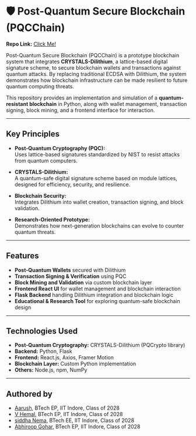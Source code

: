 # 🛡️ Post-Quantum Secure Blockchain (PQCChain)

**Repo Link:** [Click Me!](https://github.com/metamyteee/IITISoC-PQCChain)

Post-Quantum Secure Blockchain (PQCChain) is a prototype blockchain system that integrates **CRYSTALS-Dilithium**, a lattice-based digital signature scheme, to secure blockchain wallets and transactions against quantum attacks. By replacing traditional ECDSA with Dilithium, the system demonstrates how blockchain infrastructure can be made resilient to future quantum computing threats.  

This repository provides an implementation and simulation of a **quantum-resistant blockchain** in Python, along with wallet management, transaction signing, block mining, and a frontend interface for interaction.

---

## Key Principles  

- **Post-Quantum Cryptography (PQC):**  
  Uses lattice-based signatures standardized by NIST to resist attacks from quantum computers.  

- **CRYSTALS-Dilithium:**  
  A quantum-safe digital signature scheme based on module lattices, designed for efficiency, security, and resilience.  

- **Blockchain Security:**  
  Integrates Dilithium into wallet creation, transaction signing, and block validation.  

- **Research-Oriented Prototype:**  
  Demonstrates how next-generation blockchains can evolve to counter quantum threats.  

---

## Features  

- **Post-Quantum Wallets** secured with Dilithium  
- **Transaction Signing & Verification** using PQC  
- **Block Mining and Validation** via custom blockchain layer  
- **Frontend React UI** for wallet management and blockchain interaction  
- **Flask Backend** handling Dilithium integration and blockchain logic  
- **Educational & Research Tool** for exploring quantum-safe blockchain design  

---

## Technologies Used  

- **Post-Quantum Cryptography:** CRYSTALS-Dilithium (PQCrypto library)  
- **Backend:** Python, Flask  
- **Frontend:** React.js, Axios, Framer Motion  
- **Blockchain Layer:** Custom Python implementation  
- **Others:** Node.js, npm, NumPy  

---

## Authored by  

- [Aarush](https://github.com/metamyteee), BTech EP, IIT Indore, Class of 2028  
- [V Hemal](https://github.com/Hemal2510), BTech EP, IIT Indore, Class of 2028  
- [siddha Nema](https://github.com/SiddhaNema), BTech EE, IIT Indore, Class of 2028  
- [Abhiroop Gohar](https://github.com/stark-069), BTech EP, IIT Indore, Class of 2028  
